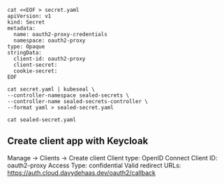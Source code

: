 ```
cat <<EOF > secret.yaml
apiVersion: v1
kind: Secret
metadata:
  name: oauth2-proxy-credentials
  namespace: oauth2-proxy
type: Opaque
stringData:
  client-id: oauth2-proxy
  client-secret:
  cookie-secret:
EOF

cat secret.yaml | kubeseal \
--controller-namespace sealed-secrets \
--controller-name sealed-secrets-controller \
--format yaml > sealed-secret.yaml

cat sealed-secret.yaml
```
## Create client app with Keycloak
Manage -> Clients -> Create client
Client type: OpenID Connect
Client ID: oauth2-proxy
Access Type: confidential
Valid redirect URLs: https://auth.cloud.davydehaas.dev/oauth2/callback
